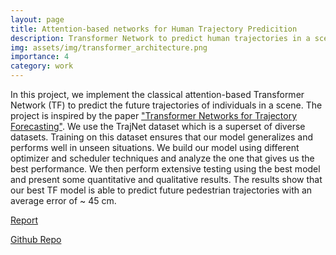 ```yaml
---
layout: page
title: Attention-based networks for Human Trajectory Predicition
description: Transformer Network to predict human trajectories in a scene
img: assets/img/transformer_architecture.png
importance: 4
category: work
---
```


In this project, we implement the classical attention-based Transformer Network (TF) to predict the future trajectories of individuals in a scene. The project is inspired by the paper <a href="https://ieeexplore.ieee.org/abstract/document/9412190">"Transformer Networks for Trajectory Forecasting"</a>. We use the TrajNet dataset which is a superset of diverse datasets. Training on this dataset ensures that our model generalizes and performs well in unseen situations. We build our model using different optimizer and scheduler techniques and analyze the one that gives us the best performance. We then perform extensive testing using the best model and present some quantitative and qualitative results. The results show that our best TF model is able to predict future pedestrian trajectories with an average error of ~ 45 cm.

<a href="https://github.com/pranavpshah/Projects/blob/main/Transformer_model/ESE_546_Project_Report.pdf">Report</a>

<a href="https://github.com/pranavpshah/Projects/tree/main/Transformer_model">Github Repo</a>